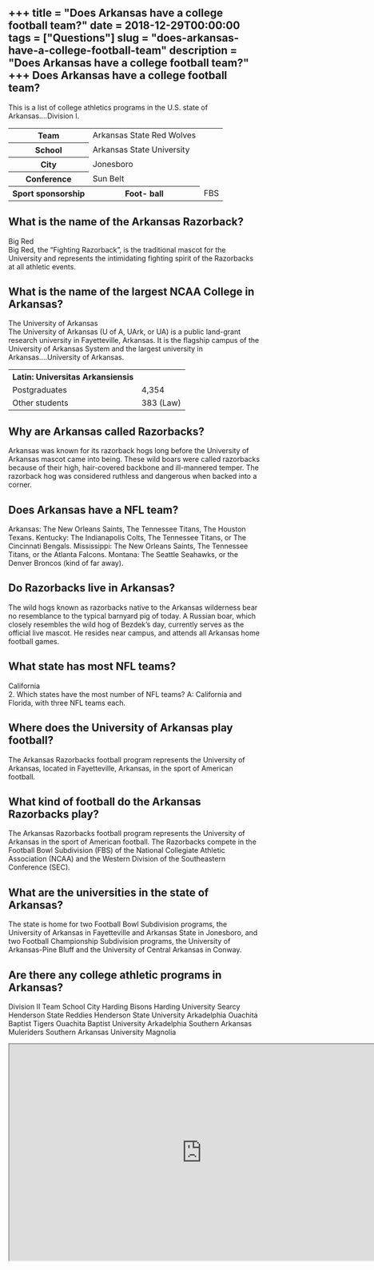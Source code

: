 +++
title = "Does Arkansas have a college football team?"
date = 2018-12-29T00:00:00
tags = ["Questions"]
slug = "does-arkansas-have-a-college-football-team"
description = "Does Arkansas have a college football team?"
+++
Does Arkansas have a college football team?
-------------------------------------------

This is a list of college athletics programs in the U.S. state of Arkansas….Division I.

<table><tr><th>Team</th><td>Arkansas State Red Wolves</td></tr><tr><th>School</th><td>Arkansas State University</td></tr><tr><th>City</th><td>Jonesboro</td></tr><tr><th>Conference</th><td>Sun Belt</td></tr><tr><th>Sport sponsorship</th><th>Foot- ball</th><td>FBS</td></tr></table>

What is the name of the Arkansas Razorback?
-------------------------------------------

Big Red  
Big Red, the “Fighting Razorback”, is the traditional mascot for the University and represents the intimidating fighting spirit of the Razorbacks at all athletic events.

What is the name of the largest NCAA College in Arkansas?
---------------------------------------------------------

The University of Arkansas  
The University of Arkansas (U of A, UArk, or UA) is a public land-grant research university in Fayetteville, Arkansas. It is the flagship campus of the University of Arkansas System and the largest university in Arkansas….University of Arkansas.

<table><tr><th>Latin: Universitas Arkansiensis</th></tr><tr><td>Postgraduates</td><td>4,354</td></tr><tr><td>Other students</td><td>383 (Law)</td></tr></table>

Why are Arkansas called Razorbacks?
-----------------------------------

Arkansas was known for its razorback hogs long before the University of Arkansas mascot came into being. These wild boars were called razorbacks because of their high, hair-covered backbone and ill-mannered temper. The razorback hog was considered ruthless and dangerous when backed into a corner.

Does Arkansas have a NFL team?
------------------------------

Arkansas: The New Orleans Saints, The Tennessee Titans, The Houston Texans. Kentucky: The Indianapolis Colts, The Tennessee Titans, or The Cincinnati Bengals. Mississippi: The New Orleans Saints, The Tennessee Titans, or the Atlanta Falcons. Montana: The Seattle Seahawks, or the Denver Broncos (kind of far away).

Do Razorbacks live in Arkansas?
-------------------------------

The wild hogs known as razorbacks native to the Arkansas wilderness bear no resemblance to the typical barnyard pig of today. A Russian boar, which closely resembles the wild hog of Bezdek’s day, currently serves as the official live mascot. He resides near campus, and attends all Arkansas home football games.

What state has most NFL teams?
------------------------------

California  
2\. Which states have the most number of NFL teams? A: California and Florida, with three NFL teams each.

Where does the University of Arkansas play football?
----------------------------------------------------

The Arkansas Razorbacks football program represents the University of Arkansas, located in Fayetteville, Arkansas, in the sport of American football.

What kind of football do the Arkansas Razorbacks play?
------------------------------------------------------

The Arkansas Razorbacks football program represents the University of Arkansas in the sport of American football. The Razorbacks compete in the Football Bowl Subdivision (FBS) of the National Collegiate Athletic Association (NCAA) and the Western Division of the Southeastern Conference (SEC).

What are the universities in the state of Arkansas?
---------------------------------------------------

The state is home for two Football Bowl Subdivision programs, the University of Arkansas in Fayetteville and Arkansas State in Jonesboro, and two Football Championship Subdivision programs, the University of Arkansas-Pine Bluff and the University of Central Arkansas in Conway.

Are there any college athletic programs in Arkansas?
----------------------------------------------------

Division II Team School City Harding Bisons Harding University Searcy Henderson State Reddies Henderson State University Arkadelphia Ouachita Baptist Tigers Ouachita Baptist University Arkadelphia Southern Arkansas Muleriders Southern Arkansas University Magnolia

<iframe allow="accelerometer; autoplay; clipboard-write; encrypted-media; gyroscope; picture-in-picture" allowfullscreen="" class="__youtube_prefs__  epyt-is-override  no-lazyload" data-no-lazy="1" data-origheight="433" data-origwidth="770" data-skipgform_ajax_framebjll="" height="433" id="_ytid_34960" loading="lazy" src="https://www.youtube.com/embed/L4008OvIW_c?enablejsapi=1&autoplay=0&cc_load_policy=0&cc_lang_pref=&iv_load_policy=1&loop=0&modestbranding=0&rel=1&fs=1&playsinline=0&autohide=2&theme=dark&color=red&controls=1&" title="YouTube player" width="770"></iframe>